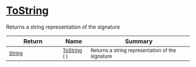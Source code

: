 # [ToString](./Signature-100663447.md)

Returns a string representation of the signature

| Return | Name | Summary | 
| --- | --- | --- | 
| <sub>[String](https://docs.microsoft.com/en-us/dotnet/api/System.String)</sub><img width=200/>| <sub>[ToString](./Signature-100663447.md) (  )</sub>| <sub>Returns a string representation of the signature</sub><img width=200/>| <br>


